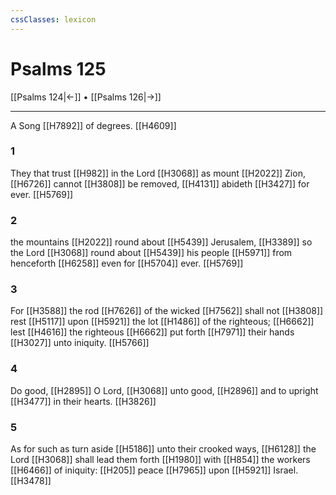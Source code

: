 ```yaml
---
cssClasses: lexicon
---
```

# Psalms 125

[[Psalms 124|←]] • [[Psalms 126|→]]

---

A Song [[H7892]] of degrees. [[H4609]]

### 1
They that trust [[H982]] in the Lord [[H3068]] as mount [[H2022]] Zion, [[H6726]] cannot [[H3808]] be removed, [[H4131]] abideth [[H3427]] for ever. [[H5769]]

### 2
the mountains [[H2022]] round about [[H5439]] Jerusalem, [[H3389]] so the Lord [[H3068]] round about [[H5439]] his people [[H5971]] from henceforth [[H6258]] even for [[H5704]] ever. [[H5769]]

### 3
For [[H3588]] the rod [[H7626]] of the wicked [[H7562]] shall not [[H3808]] rest [[H5117]] upon [[H5921]] the lot [[H1486]] of the righteous; [[H6662]] lest [[H4616]] the righteous [[H6662]] put forth [[H7971]] their hands [[H3027]] unto iniquity. [[H5766]]

### 4
Do good, [[H2895]] O Lord, [[H3068]] unto good, [[H2896]] and to upright [[H3477]] in their hearts. [[H3826]]

### 5
As for such as turn aside [[H5186]] unto their crooked ways, [[H6128]] the Lord [[H3068]] shall lead them forth [[H1980]] with [[H854]] the workers [[H6466]] of iniquity: [[H205]] peace [[H7965]] upon [[H5921]] Israel. [[H3478]]
